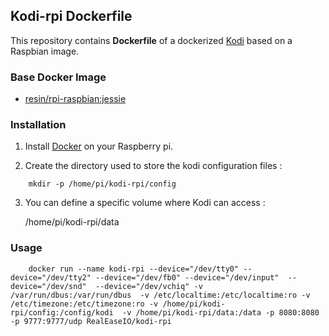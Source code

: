 ## Kodi-rpi Dockerfile


This repository contains **Dockerfile** of a dockerized [Kodi](https://kodi.tv/download) based on a Raspbian image.


### Base Docker Image

* [resin/rpi-raspbian:jessie](https://hub.docker.com/r/resin/rpi-raspbian/)

### Installation

1. Install [Docker](https://www.docker.com/) on your Raspberry pi.

2. Create the directory used to store the kodi configuration files :
```
    mkdir -p /home/pi/kodi-rpi/config
```
3. You can define a specific volume where Kodi can access :

    /home/pi/kodi-rpi/data

### Usage
```
    docker run --name kodi-rpi --device="/dev/tty0" --device="/dev/tty2" --device="/dev/fb0" --device="/dev/input"  --device="/dev/snd"  --device="/dev/vchiq" -v /var/run/dbus:/var/run/dbus  -v /etc/localtime:/etc/localtime:ro -v /etc/timezone:/etc/timezone:ro -v /home/pi/kodi-rpi/config:/config/kodi  -v /home/pi/kodi-rpi/data:/data -p 8080:8080 -p 9777:9777/udp RealEaseIO/kodi-rpi 
```
